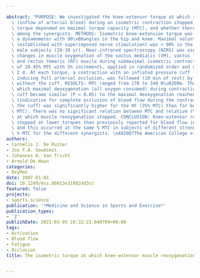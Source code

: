 ---
abstract: "PURPOSE: We investigated the knee-extensor torque at which reoxygenation\
  \ (inflow of arterial blood) during an isometric contraction stopped, whether this\
  \ torque depended on maximal torque capacity (MTC), and whether there were differences\
  \ among the synergists. METHODS: Isometric knee-extension torque was measured using\
  \ a dynamometer with 90\xB0angles in the hip and knee. Maximal voluntary activation\
  \ (established with superimposed nerve stimulation) was > 90% in the 15 healthy\
  \ male subjects (20-30 yr). Near-infrared spectroscopy (NIRS) was used to measure\
  \ changes in muscle oxygenation of the vastus medialis (VM), vastus lateralis (VL),\
  \ and rectus femoris (RF) muscle during submaximal isometric contractions at intensities\
  \ of 20-45% MTC with 5% increments, applied in randomized order and divided over\
  \ 2 d. At each torque, a contraction with an inflated pressure cuff (450 mm Hg),\
  \ inducing full arterial occlusion, was followed (10 min of rest) by a second contraction\
  \ without the cuff. RESULTS: MTC ranged from 178 to 348 N\u02D9m. The torque at\
  \ which maximal deoxygenation (all oxygen consumed) during contraction without the\
  \ cuff became similar (P < 0.05) to the maximal deoxygenation reached with the cuff\
  \ (indicative for complete occlusion of blood flow during the contraction without\
  \ the cuff) was significantly higher for the RF (35% MTC) than for both vasti (25%\
  \ MTC). There was no significant relation between MTC and relative (% MTC) torque\
  \ at which muscle reoxygenation stopped. CONCLUSION: Knee-extensor reoxygenation\
  \ stopped at lower torques than previously reported for blood flow in this muscle,\
  \ and this occurred at the same % MTC in subjects of different strength but at different\
  \ % MTC for the different synergists. \xA92007The American College of Sports Medicine."
authors:
- Cornelis J. De Ruiter
- Jos F.A. Goudsmit
- Johannes A. Van Tricht
- Arnold De Haan
categories:
- OxyMon
date: 2007-01-01
doi: 10.1249/mss.0b013e31802dd3cc
featured: false
projects:
- sports-science
publication: '*Medicine and Science in Sports and Exercise*'
publication_types:
- '2'
publishDate: 2021-03-05 16:32:21.040769+00:00
tags:
- Activation
- Blood flow
- Fatigue
- Occlusion
title: The isometric torque at which knee-extensor muscle reoxygenation stops

---
